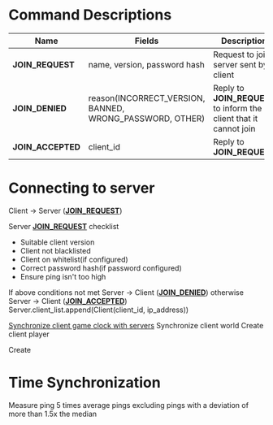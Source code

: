 # Command Descriptions
| Name | Fields     | Description |
|------|------------|-------------|
| **JOIN_REQUEST**  | name, version, password hash | Request to join server sent by client |
| **JOIN_DENIED**   | reason(INCORRECT_VERSION, BANNED, WRONG_PASSWORD, OTHER) | Reply to **JOIN_REQUEST** to inform the client that it cannot join |
| **JOIN_ACCEPTED** | client_id | Reply to **JOIN_REQUEST** |


# Connecting to server
Client -> Server ([**JOIN_REQUEST**](#command-descriptions))

Server [**JOIN_REQUEST**](#command-descriptions) checklist
- Suitable client version
- Client not blacklisted
- Client on whitelist(if configured)
- Correct password hash(if password configured)
- Ensure ping isn't too high

If above conditions not met
Server -> Client ([**JOIN_DENIED**](#command-descriptions))
otherwise
Server -> Client ([**JOIN_ACCEPTED**](#command-descriptions))
Server.client_list.append(Client(client_id, ip_address))

[Synchronize client game clock with servers](#time-synchronization)
Synchronize client world
Create client player

Create

# Time Synchronization
Measure ping 5 times
average pings excluding pings with a deviation of more than 1.5x the median